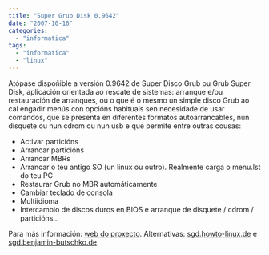 ```yaml
---
title: "Super Grub Disk 0.9642"
date: "2007-10-16"
categories: 
  - "informatica"
tags: 
  - "informatica"
  - "linux"
---
```


Atópase dispoñible a versión 0.9642 de Super Disco Grub ou Grub Super Disk, aplicación orientada ao rescate de sistemas: arranque e/ou restauración de arranques, ou o que é o mesmo un simple disco Grub ao cal engadir menús con opcións habituais sen necesidade de usar comandos, que se presenta en diferentes formatos autoarrancables, nun disquete ou nun cdrom ou nun usb e que permite entre outras cousas:

- Activar particións
- Arrancar particións
- Arrancar MBRs
- Arrancar o teu antigo SO (un linux ou outro). Realmente carga o menu.lst do teu PC
- Restaurar Grub no MBR automáticamente
- Cambiar teclado de consola
- Multiidioma
- Intercambio de discos duros en BIOS e arranque de disquete / cdrom / particións...

Para más información: [web do proxecto](http://supergrub.forjamari.linex.org/). Alternativas: [sgd.howto-linux.de](http://sgd.howto-linux.de/) e [sgd.benjamin-butschko.de](http://sgd.benjamin-butschko.de/).
